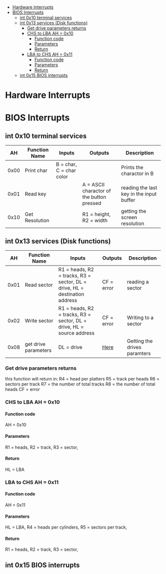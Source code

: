 - [Hardware Interrupts](#hardware-interrupts)
- [BIOS Interrupts](#bios-interrupts)
  - [int 0x10 terminal services](#int-0x10-terminal-services)
  - [int 0x13 services (Disk functions)](#int-0x13-services-disk-functions)
    - [Get drive parameters returns](#get-drive-parameters-returns)
    - [CHS to LBA AH = 0x10](#chs-to-lba-ah--0x10)
      - [Function code](#function-code)
      - [Parameters](#parameters)
      - [Return](#return)
    - [LBA to CHS AH = 0x11](#lba-to-chs-ah--0x11)
      - [Function code](#function-code-1)
      - [Parameters](#parameters-1)
      - [Return](#return-1)
  - [int 0x15 BIOS interrupts](#int-0x15-bios-interrupts)

# Hardware Interrupts

# BIOS Interrupts

## int 0x10 terminal services

|AH   |Function Name|Inputs                     |Outputs|Description
|--   |-            |-                          |-      |-
|0x00 |Print char   |B = char, C = char color   |&nbsp; |Prints the charactor in B
|0x01 |Read key     |&nbsp;                     |A = ASCII charactor of the button pressed|reading the last key in the input buffer
|0x10 |Get Resolution|&nbsp;                    |R1 = height, R2 = width|getting the screen resolution

## int 0x13 services (Disk functions)

|AH   |Function Name        |Inputs                     |Outputs|Description
|--   |-                    |-                          |-      |-
|0x01 |Read sector          |R1 = heads, R2 = tracks, R3 = sector, DL = drive, HL = destination address|CF = error|reading a sector
|0x02 |Write sector         |R1 = heads, R2 = tracks, R3 = sector, DL = drive, HL = source address|CF = error|Writing to a sector
|0x08 |get drive parameters |DL = drive|[Here](#get-drive-parameters-returns)|Getting the drives paramters

### Get drive parameters returns

this function will return in:
R4 = head per platters
R5 = track per heads
R6 = sectors per track
R7 = the number of total tracks
R8 = the number of total heads
CF = error

### CHS to LBA AH = 0x10

#### Function code

AH = 0x10

#### Parameters

R1 = heads,
R2 = track,
R3 = sector,

#### Return

HL = LBA

### LBA to CHS AH = 0x11

#### Function code

AH = 0x11

#### Parameters

HL = LBA,
R4 = heads per cylinders,
R5 = sectors per track,

#### Return

R1 = heads,
R2 = track,
R3 = sector,

## int 0x15 BIOS interrupts
